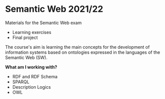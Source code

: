 # Semantic Web 2021/22
Materials for the Semantic Web exam
* Learning exercises 
* Final project

The course's aim is learning the main concepts for the development of information systems based on ontologies expressed in the languages of the Semantic Web (SW).

**What am I working with?**
* RDF and RDF Schema
* SPARQL 
* Description Logics
* OWL

